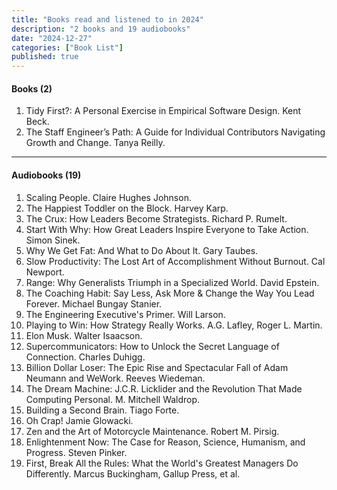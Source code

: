 ```yaml
---
title: "Books read and listened to in 2024"
description: "2 books and 19 audiobooks"
date: "2024-12-27"
categories: ["Book List"]
published: true
---
```


#### Books (2)

1. Tidy First?: A Personal Exercise in Empirical Software Design. Kent Beck.
2. The Staff Engineer’s Path: A Guide for Individual Contributors Navigating Growth and Change. Tanya Reilly.

---

#### Audiobooks (19)

1. Scaling People. Claire Hughes Johnson.
2. The Happiest Toddler on the Block. Harvey Karp.
3. The Crux: How Leaders Become Strategists. Richard P. Rumelt.
4. Start With Why: How Great Leaders Inspire Everyone to Take Action. Simon Sinek.
5. Why We Get Fat: And What to Do About It. Gary Taubes.
6. Slow Productivity: The Lost Art of Accomplishment Without Burnout. Cal Newport.
7. Range: Why Generalists Triumph in a Specialized World. David Epstein.
8. The Coaching Habit: Say Less, Ask More & Change the Way You Lead Forever. Michael Bungay Stanier.
9. The Engineering Executive's Primer. Will Larson.
10. Playing to Win: How Strategy Really Works. A.G. Lafley, Roger L. Martin.
11. Elon Musk. Walter Isaacson.
12. Supercommunicators: How to Unlock the Secret Language of Connection. Charles Duhigg.
13. Billion Dollar Loser: The Epic Rise and Spectacular Fall of Adam Neumann and WeWork. Reeves Wiedeman.
14. The Dream Machine: J.C.R. Licklider and the Revolution That Made Computing Personal. M. Mitchell Waldrop.
15. Building a Second Brain. Tiago Forte.
16. Oh Crap! Jamie Glowacki.
17. Zen and the Art of Motorcycle Maintenance. Robert M. Pirsig.
18. Enlightenment Now: The Case for Reason, Science, Humanism, and Progress. Steven Pinker.
19. First, Break All the Rules: What the World's Greatest Managers Do Differently. Marcus Buckingham, Gallup Press, et al.
